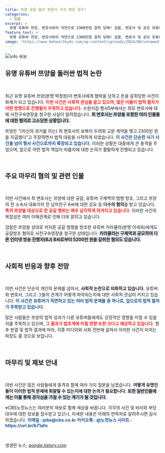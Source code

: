 ```yaml
---
title: 쯔양 공갈 혐의 변호사 구속 영장 청구!
categories:
  - 법률
excerpt: >
  유명 유튜버 쯔양, 변호사와의 악연으로 2300만원 갈취 당해! 검찰, 변호사 및 공모 유튜버에 대한 구속영장 청구. 세상의 악을 고발하는 이 사건의 전말은?
feature_text: >
  유명 유튜버 쯔양, 변호사와의 악연으로 2300만원 갈취 당해! 검찰, 변호사 및 공모 유튜버에 대한 구속영장 청구. 세상의 악을 고발하는 이 사건의 전말은?
image: 'https://www.behealthy4u.com/wp-content/uploads/2024/06/unnamed-file.png'
---
```


<p><img src="https://www.behealthy4u.com/wp-content/uploads/2024/06/unnamed-file.png" alt="info 속보" /></p>

<h2 data-ke-size="size26">유명 유튜버 쯔양을 둘러싼 법적 논란</h2>

<p data-ke-size="size16">&nbsp;</p>

<p>최근 유명 유튜버 쯔양(본명 박정원)이 변호사에게 협박을 당하고 돈을 갈취당한 사건이 화제가 되고 있습니다. <b><span style="color: #ee2323;">이번 사건은 사회적 관심을 끌고 있으며, 많은 이들이 법적 절차가 어떤 방향으로 진행될지 주목하고 있습니다.</span></b> 수원지검 형사5부에서는 최모 변호사에 대해 사전구속영장을 청구한 사실이 알려졌습니다. <b><span style="background-color: #21538527;">최 변호사는 쯔양을 포함한 여러 인물들에 대한 혐의로 고소당한 상황입니다.</span></b></p>

<p>쯔양은 "(자신의 과거를 아는) 최 변호사의 보복이 두려워 고문 계약을 맺고 2300만 원을 지급했다"고 주장하면서 법적 대응을 시작하게 되었습니다. <b><span style="color: #1a5490;">이 사건은 단순한 사기 사건을 넘어 형사 사건으로까지 확장되고 있습니다.</span></b> 이러한 상황은 대중에게 큰 충격을 주었으며, 앞으로 어떤 법적 책임이 따를지에 대한 논의가 활발하게 진행되고 있습니다.</p>

<p data-ke-size="size16">&nbsp;</p>

<h2 data-ke-size="size26">주요 마무리 혐의 및 관련 인물</h2>

<p data-ke-size="size16">&nbsp;</p>

<p>이번 사건에서 최 변호사는 쯔양에 대한 공갈, 유튜버 구제역의 범행 방조, 그리고 쯔양의 전 소속사 대표이자 전 남자친구 A씨에 대한 강요 등 <b>다수의 혐의</b>를 받고 있습니다. <b><span style="color: #ee2323;">특히 쯔양을 대상으로 한 공갈 행위는 매우 심각하게 여겨지고 있습니다.</span></b> 이러한 사건의 복잡성은 여러 이해관계로 인해 더욱 얽히고 있습니다.</p>

<p>검찰은 쯔양을 상대로 저지른 공갈 범행을 방조한 유튜버 카라큘라(본명 이세욱)에게도 공갈방조 혐의로 사전구속영장을 청구한 상태입니다. <b><span style="background-color: #21538527;">카라큘라는 구제역과 공모하여 다른 인터넷 방송 진행자(BJ) B씨로부터 5200만 원을 갈취한 혐의도 있습니다.</span></b></p>

<p data-ke-size="size16">&nbsp;</p>

<h2 data-ke-size="size26">사회적 반응과 향후 전망</h2>

<p data-ke-size="size16">&nbsp;</p>

<p>이번 사건은 단순히 개인의 문제를 넘어서, <b>사회적 논란으로 비화하고 있습니다.</b> 유튜버와 변호사, 그리고 그들의 관계가 어떻게 파악되는지에 대한 사회적 관심이 커지고 있습니다. <b><span style="color: #1a5490;">이 사건은 유튜버가 직면하고 있는 여러 법적 문제들 중 하나로, 앞으로의 법적 절차가 주목받고 있습니다.</span></b></p>

<p>많은 사람들은 쯔양의 법적 성과가 다른 유튜버들에게도 긍정적인 영향을 미칠 수 있을지를 주목하고 있으며, <b><span style="color: #ee2323;">그 결과가 법조계에 미칠 영향 또한 크다고 예상하고 있습니다.</span></b> 향후 판결 및 법적 결과에 따라, 각종 미디어와 사회 전반에 걸쳐서 이러한 사건이 미치는 파장도 클 것으로 보입니다.</p>

<p data-ke-size="size16">&nbsp;</p>

<h2 data-ke-size="size26">마무리 및 제보 안내</h2>

<p data-ke-size="size16">&nbsp;</p>

<p>이번 사건은 많은 사람들에게 충격과 함께 여러 가지 질문을 남겼습니다. <b>어떻게 유명인들이 이러한 법적 문제에 휘말릴 수 있는지에 대한 논의가 필요합니다.</b> <b><span style="background-color: #21538527;">또한 일반인들에게는 이를 통해 경각심을 가질 수 있는 계기가 될 것입니다.</span></b></p>

<p>※CBS노컷뉴스는 여러분의 제보로 함께 세상을 바꿉니다. 각각의 사건 및 비리와 부당대우에 대한 정보를 접수받고 있으니, 자세한 내용은 아래의 연락처로 알려주시면 감사하겠습니다. <b><span style="color: #1a5490;">이메일 : jebo@cbs.co.kr 카카오톡 : @노컷뉴스 사이트 : https://url.kr/b71afn</span></b></p>

<p data-ke-size="size16">&nbsp;</p>
생생한 뉴스, <a href="https://qoogle.tistory.com" rel="dofollow">qoogle.tistory.com</a>


